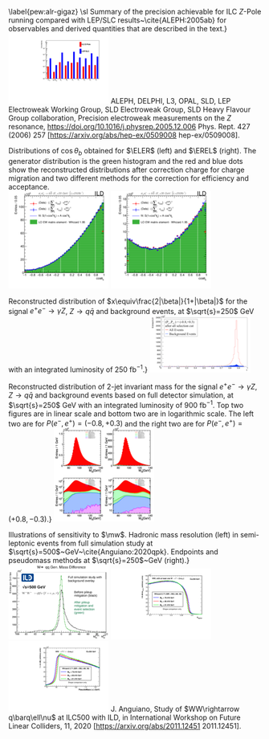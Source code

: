 \label{pew:alr-gigaz} \sl Summary of the precision achievable for ILC $Z$-Pole running compared  with LEP/SLC results~\cite{ALEPH:2005ab} for observables and derived quantities that are described in the text.}
[<img src="figures/zpole-lep.png" width="200" />](figures/zpole-lep.pdf) 
 ALEPH, DELPHI, L3, OPAL, SLD, LEP Electroweak Working Group, SLD Electroweak Group, SLD Heavy Flavour Group collaboration, Precision electroweak measurements on the $Z$ resonance, https://doi.org/10.1016/j.physrep.2005.12.006 Phys. Rept.   427 (2006) 257 [https://arxiv.org/abs/hep-ex/0509008  hep-ex/0509008].  


Distributions of $\cos\theta_b$  obtained for $\ELER$ (left) and $\EREL$ (right). The generator distribution is the green histogram and the red and blue dots show the reconstructed distributions after correction charge for charge migration and two different methods for the correction for efficiency and acceptance.  
[<img src="figures/eL.png" width="200" />](figures/eL.pdf) 
[<img src="figures/eR.png" width="200" />](figures/eR.pdf) 


Reconstructed distribution of $x\equiv\frac{2|\beta|}{1+|\beta|}$ for the signal $e^+e^-\to\gamma Z$, $Z\to q\bar{q}$ and background events, at $\sqrt{s}=250$ GeV with an integrated luminosity of 250 fb$^{-1}$.}
[<img src="figures/beta_az.png" width="200" />](figures/beta_az.pdf) 


Reconstructed distribution of 2-jet invariant mass for the signal $e^+e^-\to\gamma Z$, $Z\to q\bar{q}$ and background events based on full detector simulation, at $\sqrt{s}=250$ GeV with an integrated luminosity of 900 fb$^{-1}$. Top two figures are in linear scale and bottom two are in logarithmic scale. The left two are for $P(e^-,e^+)=(-0.8,+0.3)$ and the right two are for $P(e^-,e^+)=(+0.8,-0.3)$.}
[<img src="figures/AZ_m2j_full.png" width="200" />](figures/AZ_m2j_full.pdf) 


Illustrations of sensitivity to $\mw$. Hadronic mass resolution (left) in semi-leptonic events from full simulation study at $\sqrt{s}=500$~GeV~\cite{Anguiano:2020qpk}. Endpoints and pseudomass methods at $\sqrt{s}=250$~GeV (right).}
[<img src="figures/Wmass-Hadronic.png" width="200" />](figures/Wmass-Hadronic.pdf) 
[<img src="figures/Wmass-Endpoint.png" width="200" />](figures/Wmass-Endpoint.pdf) 
[<img src="figures/Wmass-Pseudomass.png" width="200" />](figures/Wmass-Pseudomass.pdf) 
J. Anguiano, Study of $WW\rightarrow q\barq\ell\nu$ at ILC500 with ILD,  in International Workshop on Future Linear Colliders, 11, 2020 [https://arxiv.org/abs/2011.12451  2011.12451].  


